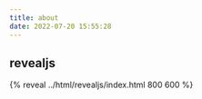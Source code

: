 ```yaml
---
title: about
date: 2022-07-20 15:55:28
---
```


## revealjs
{% reveal ../html/revealjs/index.html 800 600 %}
